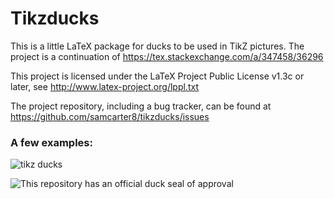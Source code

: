 # Tikzducks

This is a little LaTeX package for ducks to be used in TikZ pictures. The project is a continuation of https://tex.stackexchange.com/a/347458/36296

This project is licensed under the LaTeX Project Public License v1.3c or later, see http://www.latex-project.org/lppl.txt

The project repository, including a bug tracker, can be found at https://github.com/samcarter8/tikzducks/issues

### A few examples:

![tikz ducks](https://user-images.githubusercontent.com/8226363/29253620-1c4ea2de-8082-11e7-800b-64df42ce6a66.png)

![This repository has an official duck seal of approval](https://i.stack.imgur.com/mSAtL.png)
